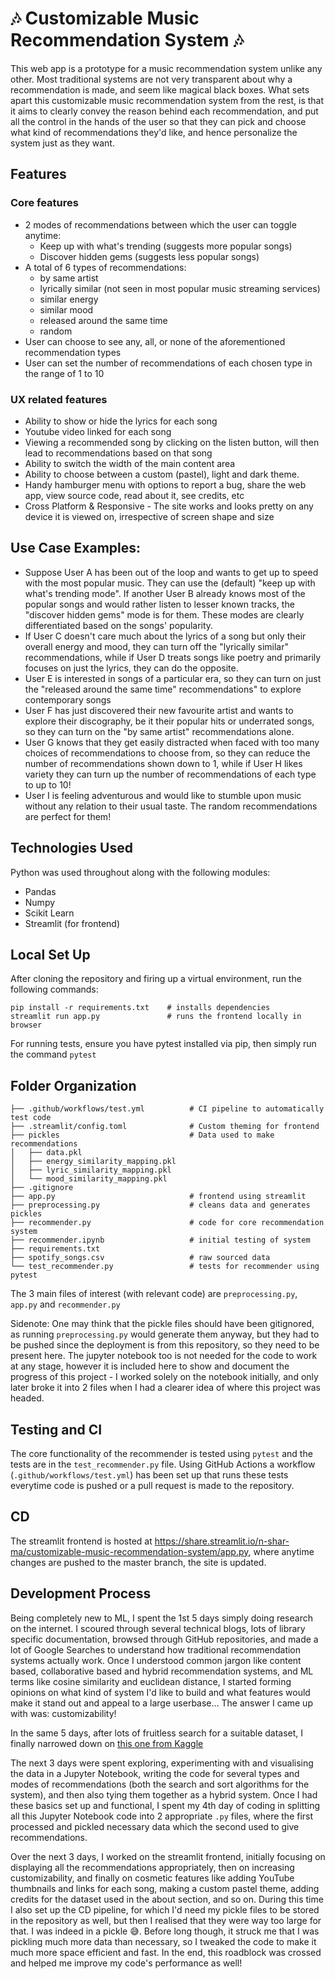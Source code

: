 # 🎶 Customizable Music Recommendation System 🎶

This web app is a prototype for a music recommendation system unlike any other. Most traditional systems are not very transparent about why a recommendation is made, and seem like magical black boxes. What sets apart this customizable music recommendation system from the rest, is that it aims to clearly convey the reason behind each recommendation, and put all the control in the hands of the user so that they can pick and choose what kind of recommendations they'd like, and hence personalize the system just as they want.

## Features
### Core features
- 2 modes of recommendations between which the user can toggle anytime:
  - Keep up with what's trending (suggests more popular songs)
  - Discover hidden gems (suggests less popular songs)
- A total of 6 types of recommendations:
  - by same artist
  - lyrically similar (not seen in most popular music streaming services)
  - similar energy
  - similar mood
  - released around the same time
  - random
- User can choose to see any, all, or none of the aforementioned recommendation types
- User can set the number of recommendations of each chosen type in the range of 1 to 10
### UX related features
- Ability to show or hide the lyrics for each song
- Youtube video linked for each song
- Viewing a recommended song by clicking on the listen button, will then lead to recommendations based on that song
- Ability to switch the width of the main content area
- Ability to choose between a custom (pastel), light and dark theme.
- Handy hamburger menu with options to report a bug, share the web app, view source code, read about it, see credits, etc
- Cross Platform & Responsive - The site works and looks pretty on any device it is viewed on, irrespective of screen shape and size

## Use Case Examples:
- Suppose User A has been out of the loop and wants to get up to speed with the most popular music. They can use the (default) "keep up with what's trending mode". If another User B already knows most of the popular songs and would rather listen to lesser known tracks, the "discover hidden gems" mode is for them. These modes are clearly differentiated based on the songs' popularity.
- If User C doesn't care much about the lyrics of a song but only their overall energy and mood, they can turn off the "lyrically similar" recommendations, while if User D treats songs like poetry and primarily focuses on just the lyrics, they can do the opposite.
- User E is interested in songs of a particular era, so they can turn on just the "released around the same time" recommendations" to explore contemporary songs
- User F has just discovered their new favourite artist and wants to explore their discography, be it their popular hits or underrated songs, so they can turn on the "by same artist" recommendations alone.
- User G knows that they get easily distracted when faced with too many choices of recommendations to choose from, so they can reduce the number of recommendations shown down to 1, while if User H likes variety they can turn up the number of recommendations of each type to up to 10!
- User I is feeling adventurous and would like to stumble upon music without any relation to their usual taste. The random recommendations are perfect for them!

## Technologies Used

Python was used throughout along with the following modules:
- Pandas
- Numpy
- Scikit Learn
- Streamlit (for frontend)

## Local Set Up

After cloning the repository and firing up a virtual environment, run the following commands:
```
pip install -r requirements.txt    # installs dependencies
streamlit run app.py               # runs the frontend locally in browser
```
For running tests, ensure you have pytest installed via pip, then simply run the command `pytest`

## Folder Organization

    ├── .github/workflows/test.yml          # CI pipeline to automatically test code
    ├── .streamlit/config.toml              # Custom theming for frontend
    ├── pickles                             # Data used to make recommendations 
    │   ├── data.pkl                     
    │   ├── energy_similarity_mapping.pkl 
    │   ├── lyric_similarity_mapping.pkl
    │   └── mood_similarity_mapping.pkl
    ├── .gitignore 
    ├── app.py                              # frontend using streamlit
    ├── preprocessing.py                    # cleans data and generates pickles
    ├── recommender.py                      # code for core recommendation system
    ├── recommender.ipynb                   # initial testing of system
    ├── requirements.txt 
    ├── spotify_songs.csv                   # raw sourced data
    └── test_recommender.py                 # tests for recommender using pytest

The 3 main files of interest (with relevant code) are `preprocessing.py`, `app.py` and `recommender.py`

Sidenote: One may think that the pickle files should have been gitignored, as running `preprocessing.py` would generate them anyway, but they had to be pushed since the deployment is from this repository, so they need to be present here. The jupyter notebook too is not needed for the code to work at any stage, however it is included here to show and document the progress of this project - I worked solely on the notebook initially, and only later broke it into 2 files when I had a clearer idea of where this project was headed.

## Testing and CI

The core functionality of the recommender is tested using `pytest` and the tests are in the `test_recommender.py` file. Using GitHub Actions a workflow (`.github/workflows/test.yml`) has been set up that runs these tests everytime code is pushed or a pull request is made to the repository.

## CD
The streamlit frontend is hosted at https://share.streamlit.io/n-shar-ma/customizable-music-recommendation-system/app.py, where anytime changes are pushed to the master branch, the site is updated.

## Development Process

Being completely new to ML, I spent the 1st 5 days simply doing research on the internet. I scoured through several technical blogs, lots of library specific documentation, browsed through GitHub repositories, and made a lot of Google Searches to understand how traditional recommendation systems actually work. Once I understood common jargon like content based, collaborative based and hybrid recommendation systems, and ML terms like cosine similarity and euclidean distance, I started forming opinions on what kind of system I'd like to build and what features would make it stand out and appeal to a large userbase... The answer I came up with was: customizability!

In the same 5 days, after lots of fruitless search for a suitable dataset, I finally narrowed down on [this one from Kaggle](https://www.kaggle.com/datasets/imuhammad/audio-features-and-lyrics-of-spotify-songs)

The next 3 days were spent exploring, experimenting with and visualising the data in a Jupyter Notebook, writing the code for several types and modes of recommendations (both the search and sort algorithms for the system), and then also tying them together as a hybrid system. Once I had these basics set up and functional, I spent my 4th day of coding in splitting all this Jupyter Notebook code into 2 appropriate `.py` files, where the first processed and pickled necessary data which the second used to give recommendations.

Over the next 3 days, I worked on the streamlit frontend, initially focusing on displaying all the recommendations appropriately, then on increasing customizability, and finally on cosmetic features like adding YouTube thumbnails and links for each song, making a custom pastel theme, adding credits for the dataset used in the about section, and so on. During this time I also set up the CD pipeline, for which I'd need my pickle files to be stored in the repository as well, but then I realised that they were way too large for that. I was indeed in a pickle 😅. Before long though, it struck me that I was pickling much more data than necessary, so I tweaked the code to make it much more space efficient and fast. In the end, this roadblock was crossed and helped me improve my code's performance as well!

